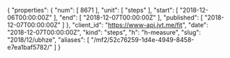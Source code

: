 {
  "properties": {
    "num": [
      8671
    ],
    "unit": [
      "steps"
    ],
    "start": [
      "2018-12-06T00:00:00Z"
    ],
    "end": [
      "2018-12-07T00:00:00Z"
    ],
    "published": [
      "2018-12-07T00:00:00Z"
    ]
  },
  "client_id": "https://www-api.jvt.me/fit",
  "date": "2018-12-07T00:00:00Z",
  "kind": "steps",
  "h": "h-measure",
  "slug": "2018/12/ubhze",
  "aliases": [
    "/mf2/52c76259-1d4e-4949-8458-e7ea1baf5782/"
  ]
}
